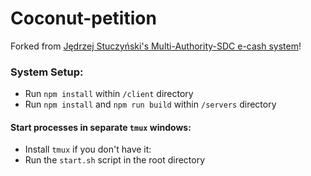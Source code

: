 # Coconut-petition

Forked from [Jędrzej Stuczyński's Multi-Authority-SDC e-cash system](https://github.com/jstuczyn/Multi-Authority-SDC)!

### System Setup:
- Run `npm install` within `/client` directory
- Run `npm install` and `npm run build` within `/servers` directory

#### Start processes in separate `tmux` windows:
- Install `tmux` if you don't have it:
- Run the `start.sh` script in the root directory
